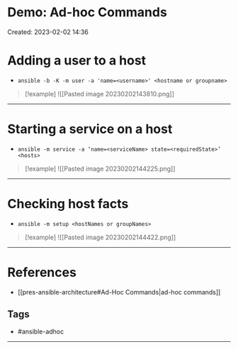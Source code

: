 # Demo: Ad-hoc Commands
Created: 2023-02-02 14:36

# Adding a user to a host
-  `ansible -b -K -m user -a 'name=<username>' <hostname or groupname>`
>[!example]
>![[Pasted image 20230202143810.png]]

---
# Starting a service on a host
- `ansible -m service -a ‘name=<serviceName> state=<requiredState>’ <hosts>`
>[!example]
>![[Pasted image 20230202144225.png]]

---
# Checking host facts
- `ansible -m setup <hostNames or groupNames>`
>[!example]
>![[Pasted image 20230202144422.png]]

---
# References
- [[pres-ansible-architecture#Ad-Hoc Commands|ad-hoc commands]]

## Tags
- #ansible-adhoc  
---